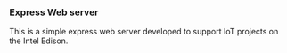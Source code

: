 ### Express Web server

This is a simple express web server developed to support IoT projects on the Intel Edison.
